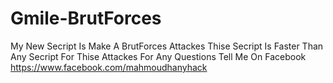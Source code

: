 # Gmile-BrutForces
My New Secript Is Make A BrutForces Attackes 
Thise Secript Is Faster Than Any Secript For Thise Attackes 
For Any Questions Tell Me On Facebook 
https://www.facebook.com/mahmoudhanyhack
